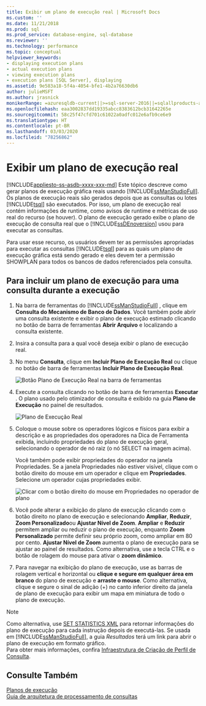 ```yaml
---
title: Exibir um plano de execução real | Microsoft Docs
ms.custom: ''
ms.date: 11/21/2018
ms.prod: sql
ms.prod_service: database-engine, sql-database
ms.reviewer: ''
ms.technology: performance
ms.topic: conceptual
helpviewer_keywords:
- displaying execution plans
- actual execution plans
- viewing execution plans
- execution plans [SQL Server], displaying
ms.assetid: 9e583a18-5f4a-4054-bfe1-4b2a76630db6
author: julieMSFT
ms.author: jrasnick
monikerRange: =azuresqldb-current||>=sql-server-2016||=sqlallproducts-allversions||>=sql-server-linux-2017||=azuresqldb-mi-current
ms.openlocfilehash: eaa3002837dd19335abcc8383612bcb31642265e
ms.sourcegitcommit: 58c25f47cfd701c61022a0adfc012e6afb9ce6e9
ms.translationtype: HT
ms.contentlocale: pt-BR
ms.lasthandoff: 03/03/2020
ms.locfileid: "78256862"
---
```

# <a name="display-an-actual-execution-plan"></a>Exibir um plano de execução real
[!INCLUDE[appliesto-ss-asdb-xxxx-xxx-md](../../includes/appliesto-ss-asdb-xxxx-xxx-md.md)]
  Este tópico descreve como gerar planos de execução gráfica reais usando [!INCLUDE[ssManStudioFull](../../includes/ssmanstudiofull-md.md)]. Os planos de execução reais são gerados depois que as consultas ou lotes [!INCLUDE[tsql](../../includes/tsql-md.md)] são executados. Por isso, um plano de execução real contém informações de runtime, como avisos de runtime e métricas de uso real do recurso (se houver). O plano de execução gerado exibe o plano de execução de consulta real que o [!INCLUDE[ssDEnoversion](../../includes/ssdenoversion-md.md)] usou para executar as consultas.  
  
 Para usar esse recurso, os usuários devem ter as permissões apropriadas para executar as consultas [!INCLUDE[tsql](../../includes/tsql-md.md)] para as quais um plano de execução gráfica está sendo gerado e eles devem ter a permissão SHOWPLAN para todos os bancos de dados referenciados pela consulta.  
  
## <a name="to-include-an-execution-plan-for-a-query-during-execution"></a>Para incluir um plano de execução para uma consulta durante a execução  
  
1.  Na barra de ferramentas do [!INCLUDE[ssManStudioFull](../../includes/ssmanstudiofull-md.md)] , clique em **Consulta do Mecanismo de Banco de Dados**. Você também pode abrir uma consulta existente e exibir o plano de execução estimado clicando no botão de barra de ferramentas **Abrir Arquivo** e localizando a consulta existente. 
  
2.  Insira a consulta para a qual você deseja exibir o plano de execução real.  
  
3.  No menu **Consulta**, clique em **Incluir Plano de Execução Real** ou clique no botão de barra de ferramentas **Incluir Plano de Execução Real**.

    ![Botão Plano de Execução Real na barra de ferramentas](../../relational-databases/performance/media/actualexecplantoolbar.png "Botão Plano de Execução Real na barra de ferramentas")   
  
4.  Execute a consulta clicando no botão de barra de ferramentas **Executar** . O plano usado pelo otimizador de consulta é exibido na guia **Plano de Execução** no painel de resultados. 

    ![Plano de Execução Real](../../relational-databases/performance/media/actualexecplan.png "Plano de Execução Real")   

5.  Coloque o mouse sobre os operadores lógicos e físicos para exibir a descrição e as propriedades dos operadores na Dica de Ferramenta exibida, incluindo propriedades do plano de execução geral, selecionando o operador de nó raiz (o nó SELECT na imagem acima).   
  
    Você também pode exibir propriedades do operador na janela Propriedades. Se a janela Propriedades não estiver visível, clique com o botão direito do mouse em um operador e clique em **Propriedades**. Selecione um operador cujas propriedades exibir.  

    ![Clicar com o botão direito do mouse em Propriedades no operador de plano](../../relational-databases/performance/media/planproperties.png "Clicar com o botão direito do mouse em Propriedades no operador de plano")    
  
6.  Você pode alterar a exibição do plano de execução clicando com o botão direito no plano de execução e selecionando **Ampliar**, **Reduzir**, **Zoom Personalizado**ou **Ajustar Nível de Zoom**. **Ampliar** e **Reduzir** permitem ampliar ou reduzir o plano de execução, enquanto **Zoom Personalizado** permite definir seu próprio zoom, como ampliar em 80 por cento. **Ajustar Nível de Zoom** aumenta o plano de execução para se ajustar ao painel de resultados. Como alternativa, use a tecla CTRL e o botão de rolagem do mouse para ativar o **zoom dinâmico**.  

7.  Para navegar na exibição do plano de execução, use as barras de rolagem vertical e horizontal ou **clique e segure em qualquer área em branco** do plano de execução e **arraste o mouse**. Como alternativa, clique e segure o sinal de adição (+) no canto inferior direito da janela de plano de execução para exibir um mapa em miniatura de todo o plano de execução.

> [!NOTE] 
> Como alternativa, use [SET STATISTICS XML](../../t-sql/statements/set-statistics-xml-transact-sql.md) para retornar informações do plano de execução para cada instrução depois de executá-las. Se usada em [!INCLUDE[ssManStudioFull](../../includes/ssmanstudiofull-md.md)], a guia *Resultados* terá um link para abrir o plano de execução em formato gráfico.   
> Para obter mais informações, confira [Infraestrutura de Criação de Perfil de Consulta](../../relational-databases/performance/query-profiling-infrastructure.md).
  
## <a name="see-also"></a>Consulte Também  
 [Planos de execução](../../relational-databases/performance/execution-plans.md)    
 [Guia de arquitetura de processamento de consultas](../../relational-databases/query-processing-architecture-guide.md)  

